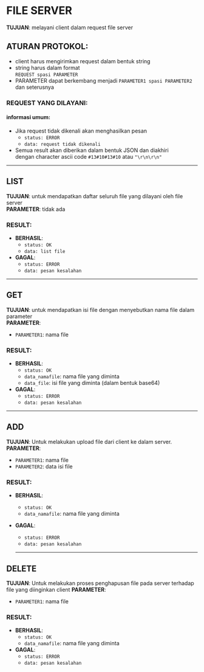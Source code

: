 # FILE SERVER

**TUJUAN**: melayani client dalam request file server

## ATURAN PROTOKOL:
- client harus mengirimkan request dalam bentuk string  
- string harus dalam format  
  `REQUEST spasi PARAMETER`  
- PARAMETER dapat berkembang menjadi `PARAMETER1 spasi PARAMETER2` dan seterusnya

### REQUEST YANG DILAYANI:
#### informasi umum:
- Jika request tidak dikenali akan menghasilkan pesan  
  - `status: ERROR`  
  - `data: request tidak dikenali`  
- Semua result akan diberikan dalam bentuk JSON dan diakhiri  
  dengan character ascii code `#13#10#13#10` atau `"\r\n\r\n"`

---

## LIST
**TUJUAN**: untuk mendapatkan daftar seluruh file yang dilayani oleh file server  
**PARAMETER**: tidak ada  

### RESULT:
- **BERHASIL**:
  - `status: OK`  
  - `data: list file`  
- **GAGAL**:
  - `status: ERROR`  
  - `data: pesan kesalahan`

---

## GET
**TUJUAN**: untuk mendapatkan isi file dengan menyebutkan nama file dalam parameter  
**PARAMETER**:
- `PARAMETER1`: nama file  

### RESULT:
- **BERHASIL**:
  - `status: OK`  
  - `data_namafile`: nama file yang diminta  
  - `data_file`: isi file yang diminta (dalam bentuk base64)  
- **GAGAL**:
  - `status: ERROR`  
  - `data: pesan kesalahan`

---

## ADD
**TUJUAN**:  Untuk melakukan upload file dari client ke dalam server. 
**PARAMETER**:
- `PARAMETER1`: nama file  
- `PARAMETER2`: data isi file

### RESULT:
- **BERHASIL**:
  - `status: OK`  
  - `data_namafile`: nama file yang diminta  
- **GAGAL**:
  - `status: ERROR`  
  - `data: pesan kesalahan`

  ---

## DELETE
**TUJUAN**:  Untuk melakukan proses penghapusan file pada server terhadap file yang diinginkan client
**PARAMETER**:
- `PARAMETER1`: nama file  

### RESULT:
- **BERHASIL**:
  - `status: OK`  
  - `data_namafile`: nama file yang diminta  
- **GAGAL**:
  - `status: ERROR`  
  - `data: pesan kesalahan`